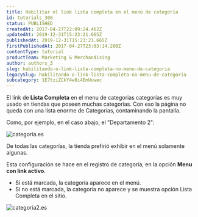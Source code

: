 ```yaml
---
title: Habilitar el link lista completa en el menú de categoría
id: tutorials_308
status: PUBLISHED
createdAt: 2017-04-27T22:09:24.462Z
updatedAt: 2019-12-31T15:23:21.665Z
publishedAt: 2019-12-31T15:23:21.665Z
firstPublishedAt: 2017-04-27T23:03:14.200Z
contentType: tutorial
productTeam: Marketing & Merchandising
author: authors_3
slug: habilitando-o-link-lista-completa-no-menu-de-categoria
legacySlug: habilitando-o-link-lista-completa-no-menu-de-categoria
subcategory: 1E7tziZCkY4w8i4EmUuwec
---
```



El link de **Lista Completa** en el menu de categorias categorías es muy usado en tiendas que poseen muchas categorías. Con eso la página no queda con una lista enorme de Categorias, contaminando la pantalla.

Como, por ejemplo, en el caso abajo, el "Departamento 2":

![categoria.es](https://images.ctfassets.net/alneenqid6w5/7JXmPnw1lzfdGxgkshSztX/56e6b6587d0076dfb156867a953dd0e6/categoria.es.png)

De todas las categorías, la tienda prefirió exhibir en el menú solamente algunas.

Esta configuración se hace en el registro de categoría, en la opción **Menu con link activo**.

- Si está marcada, la categoría aparece en el menú.
- Si no está marcada, la categoría no aparece y se muestra opción Lista Completa en el sitio.

![categoria2.es](https://images.ctfassets.net/alneenqid6w5/5fQJfwQpdMCpfE7s1P1Nx2/d8e05f4023ffbe92a7db72086af1dbf2/categoria2.es.png)

